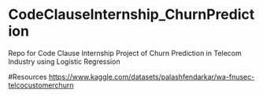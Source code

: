 # CodeClauseInternship_ChurnPrediction
Repo for Code Clause Internship Project of Churn Prediction in Telecom Industry using Logistic Regression

#Resources
https://www.kaggle.com/datasets/palashfendarkar/wa-fnusec-telcocustomerchurn

